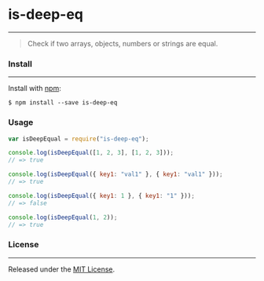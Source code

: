 # is-deep-eq
---
> Check if two arrays, objects, numbers or strings are equal.


### Install
---
Install with [npm](https://www.npmjs.com/):
```shell
$ npm install --save is-deep-eq
```

### Usage
```javascript
var isDeepEqual = require("is-deep-eq");

console.log(isDeepEqual([1, 2, 3], [1, 2, 3]));
// => true

console.log(isDeepEqual({ key1: "val1" }, { key1: "val1" }));
// => true

console.log(isDeepEqual({ key1: 1 }, { key1: "1" }));
// => false

console.log(isDeepEqual(1, 2));
// => true
```

### License
---

Released under the [MIT License](https://github.com/koraygocmen/deep-equal/blob/master/LICENSE).
